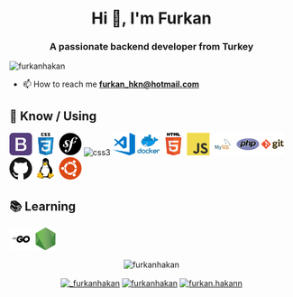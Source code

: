 <h1 align="center">Hi 👋, I'm Furkan</h1>
<h3 align="center">A passionate backend developer from Turkey</h3>
<p align="left"> <img src="https://komarev.com/ghpvc/?username=furkanhakan" alt="furkanhakan" /> </p>

- 📫 How to reach me **furkan_hkn@hotmail.com**

## 🧠 Know / Using
<p align="left">
  <img src="https://github.com/github/explore/blob/main/topics/bootstrap/bootstrap.png?raw=true" height="40" /> 
  <img src="https://github.com/github/explore/blob/main/topics/css/css.png?raw=true" height="40" /> 
  <img src="https://github.com/github/explore/blob/main/topics/symfony/symfony.png?raw=true" height="40" /> 
  <img src="https://devicons.github.io/devicon/devicon.git/icons/phpstorm/phpstorm-plain-wordmark.svg" alt="css3" width="40" height="40"/> 
  <img src="https://github.com/github/explore/blob/main/topics/visual-studio-code/visual-studio-code.png?raw=true" height="40" /> 
  <img src="https://github.com/github/explore/blob/main/topics/docker/docker.png?raw=true" height="40" /> 
  <img src="https://github.com/github/explore/blob/main/topics/html/html.png?raw=true" height="40" />
  <img src="https://github.com/github/explore/blob/main/topics/javascript/javascript.png?raw=true" height="40" />
  <img src="https://github.com/github/explore/blob/main/topics/mysql/mysql.png?raw=true" height="40" /> 
  <img src="https://github.com/github/explore/blob/main/topics/php/php.png?raw=true" height="40" /> 
  <img src="https://github.com/github/explore/blob/main/topics/git/git.png?raw=true" width="40" height="40" /> 
  <img src="https://github.com/github/explore/blob/main/topics/github/github.png?raw=true" width="40" height="40" /> 
  <img src="https://github.com/github/explore/blob/main/topics/linux/linux.png?raw=true" width="40" height="40" /> 
  <img src="https://github.com/github/explore/blob/main/topics/ubuntu/ubuntu.png?raw=true" height="40" /> 
</p>

## 📚 Learning
  <p>
<img src="https://github.com/github/explore/blob/main/topics/go/go.png?raw=true" height="40" />
  <img src="https://github.com/github/explore/blob/main/topics/nodejs/nodejs.png?raw=true" height="40" />
  </p>
  
  <p align="center"> <img src="https://github-readme-stats.vercel.app/api?username=furkanhakan&show_icons=true" alt="furkanhakan" /> </p>


<p align="center">
<a href="https://twitter.com/_furkanhakan" target="blank"><img align="center" src="https://cdn.jsdelivr.net/npm/simple-icons@3.0.1/icons/twitter.svg" alt="_furkanhakan" height="30" width="30" /></a>
<a href="https://linkedin.com/in/furkanhakan" target="blank"><img align="center" src="https://cdn.jsdelivr.net/npm/simple-icons@3.0.1/icons/linkedin.svg" alt="furkanhakan" height="30" width="30" /></a>
<a href="https://instagram.com/furkan.hakann" target="blank"><img align="center" src="https://cdn.jsdelivr.net/npm/simple-icons@3.0.1/icons/instagram.svg" alt="furkan.hakann" height="30" width="30" /></a>
</p
